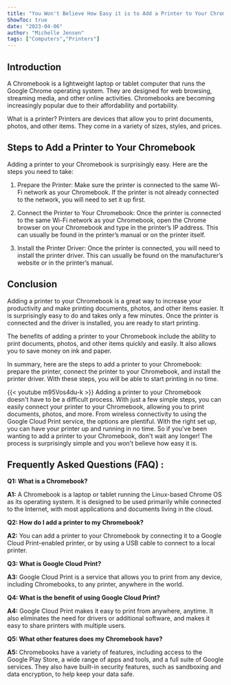 ```yaml
---
title: "You Won't Believe How Easy it is to Add a Printer to Your Chromebook!"
ShowToc: true 
date: "2023-04-06"
author: "Michelle Jensen" 
tags: ["Computers","Printers"]
---
```

## Introduction

A Chromebook is a lightweight laptop or tablet computer that runs the Google Chrome operating system. They are designed for web browsing, streaming media, and other online activities. Chromebooks are becoming increasingly popular due to their affordability and portability.

What is a printer? Printers are devices that allow you to print documents, photos, and other items. They come in a variety of sizes, styles, and prices.

## Steps to Add a Printer to Your Chromebook

Adding a printer to your Chromebook is surprisingly easy. Here are the steps you need to take:

1. Prepare the Printer: Make sure the printer is connected to the same Wi-Fi network as your Chromebook. If the printer is not already connected to the network, you will need to set it up first.

2. Connect the Printer to Your Chromebook: Once the printer is connected to the same Wi-Fi network as your Chromebook, open the Chrome browser on your Chromebook and type in the printer’s IP address. This can usually be found in the printer’s manual or on the printer itself.

3. Install the Printer Driver: Once the printer is connected, you will need to install the printer driver. This can usually be found on the manufacturer’s website or in the printer’s manual.

## Conclusion

Adding a printer to your Chromebook is a great way to increase your productivity and make printing documents, photos, and other items easier. It is surprisingly easy to do and takes only a few minutes. Once the printer is connected and the driver is installed, you are ready to start printing.

The benefits of adding a printer to your Chromebook include the ability to print documents, photos, and other items quickly and easily. It also allows you to save money on ink and paper.

In summary, here are the steps to add a printer to your Chromebook: prepare the printer, connect the printer to your Chromebook, and install the printer driver. With these steps, you will be able to start printing in no time.

{{< youtube m95Vos4du-k >}} 
Adding a printer to your Chromebook doesn't have to be a difficult process. With just a few simple steps, you can easily connect your printer to your Chromebook, allowing you to print documents, photos, and more. From wireless connectivity to using the Google Cloud Print service, the options are plentiful. With the right set up, you can have your printer up and running in no time. So if you've been wanting to add a printer to your Chromebook, don't wait any longer! The process is surprisingly simple and you won't believe how easy it is.

## Frequently Asked Questions (FAQ) :
**Q1: What is a Chromebook?**

**A1:** A Chromebook is a laptop or tablet running the Linux-based Chrome OS as its operating system. It is designed to be used primarily while connected to the Internet, with most applications and documents living in the cloud.

**Q2: How do I add a printer to my Chromebook?**

**A2:** You can add a printer to your Chromebook by connecting it to a Google Cloud Print-enabled printer, or by using a USB cable to connect to a local printer.

**Q3: What is Google Cloud Print?**

**A3:** Google Cloud Print is a service that allows you to print from any device, including Chromebooks, to any printer, anywhere in the world.

**Q4: What is the benefit of using Google Cloud Print?**

**A4:** Google Cloud Print makes it easy to print from anywhere, anytime. It also eliminates the need for drivers or additional software, and makes it easy to share printers with multiple users.

**Q5: What other features does my Chromebook have?**

**A5:** Chromebooks have a variety of features, including access to the Google Play Store, a wide range of apps and tools, and a full suite of Google services. They also have built-in security features, such as sandboxing and data encryption, to help keep your data safe.





